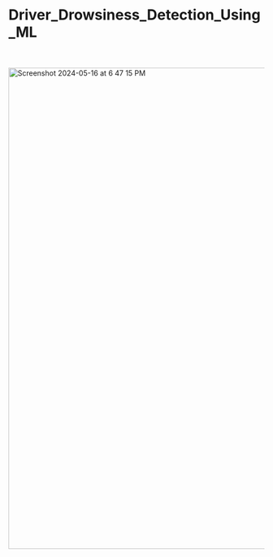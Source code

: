 # Driver_Drowsiness_Detection_Using_ML
<br>
<br>
<img width="947" alt="Screenshot 2024-05-16 at 6 47 15 PM" src="https://github.com/saniyakapur39/Driver_Drowsiness_Detection_Using_ML/assets/56382122/dd0641f8-bc23-4175-b115-ed5eae5da67f">

